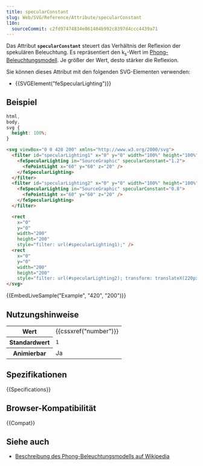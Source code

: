 ```yaml
---
title: specularConstant
slug: Web/SVG/Reference/Attribute/specularConstant
l10n:
  sourceCommit: c2fd97474834e061404b992c8397d4ccc4439a71
---
```


Das Attribut **`specularConstant`** steuert das Verhältnis der Reflexion der spekulären Beleuchtung. Es repräsentiert den k<sub>s</sub>-Wert im [Phong-Beleuchtungsmodell](https://en.wikipedia.org/wiki/Phong_reflection_model). Je größer der Wert, desto stärker die Reflexion.

Sie können dieses Attribut mit den folgenden SVG-Elementen verwenden:

- {{SVGElement("feSpecularLighting")}}

## Beispiel

```css hidden
html,
body,
svg {
  height: 100%;
}
```

```html
<svg viewBox="0 0 420 200" xmlns="http://www.w3.org/2000/svg">
  <filter id="specularLighting1" x="0" y="0" width="100%" height="100%">
    <feSpecularLighting in="SourceGraphic" specularConstant="1.2">
      <fePointLight x="60" y="60" z="20" />
    </feSpecularLighting>
  </filter>
  <filter id="specularLighting2" x="0" y="0" width="100%" height="100%">
    <feSpecularLighting in="SourceGraphic" specularConstant="0.8">
      <fePointLight x="60" y="60" z="20" />
    </feSpecularLighting>
  </filter>

  <rect
    x="0"
    y="0"
    width="200"
    height="200"
    style="filter: url(#specularLighting1);" />
  <rect
    x="0"
    y="0"
    width="200"
    height="200"
    style="filter: url(#specularLighting2); transform: translateX(220px);" />
</svg>
```

{{EmbedLiveSample("Example", "420", "200")}}

## Nutzungshinweise

<table class="properties">
  <tbody>
    <tr>
      <th scope="row">Wert</th>
      <td>{{cssxref("number")}}</td>
    </tr>
    <tr>
      <th scope="row">Standardwert</th>
      <td><code>1</code></td>
    </tr>
    <tr>
      <th scope="row">Animierbar</th>
      <td>Ja</td>
    </tr>
  </tbody>
</table>

## Spezifikationen

{{Specifications}}

## Browser-Kompatibilität

{{Compat}}

## Siehe auch

- [Beschreibung des Phong-Beleuchtungsmodells auf Wikipedia](https://en.wikipedia.org/wiki/Phong_reflection_model)
